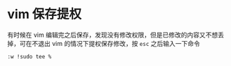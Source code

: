 # vim 保存提权

有时候在 vim 编辑完之后保存，发现没有修改权限，但是已修改的内容又不想丢掉，可在不退出 vim 的情况下提权保存修改，按 `esc` 之后输入一下命令
```shell
:w !sudo tee %
``` 